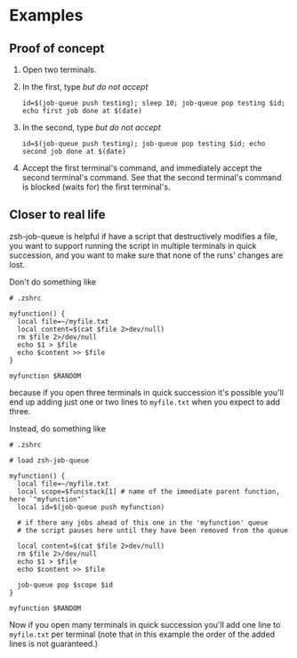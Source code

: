# Examples

## Proof of concept

1. Open two terminals.

1. In the first, type _but do not accept_

   ```shell
   id=$(job-queue push testing); sleep 10; job-queue pop testing $id; echo first job done at $(date)
   ```

1. In the second, type _but do not accept_

   ```shell
   id=$(job-queue push testing); job-queue pop testing $id; echo second job done at $(date)
   ```

1. Accept the first terminal's command, and immediately accept the second terminal's command. See that the second terminal's command is blocked (waits for) the first terminal's.

## Closer to real life

zsh-job-queue is helpful if have a script that destructively modifies a file, you want to support running the script in multiple terminals in quick succession, and you want to make sure that none of the runs' changes are lost.

Don't do something like

```shell
# .zshrc

myfunction() {
  local file=~/myfile.txt
  local content=$(cat $file 2>dev/null)
  rm $file 2>/dev/null
  echo $1 > $file
  echo $content >> $file
}

myfunction $RANDOM
```

because if you open three terminals in quick succession it's possible you'll end up adding just one or two lines to `myfile.txt` when you expect to add three.

Instead, do something like

```shell
# .zshrc

# load zsh-job-queue

myfunction() {
  local file=~/myfile.txt
  local scope=$funcstack[1] # name of the immediate parent function, here `"myfunction"`
  local id=$(job-queue push myfunction)

  # if there any jobs ahead of this one in the 'myfunction' queue
  # the script pauses here until they have been removed from the queue

  local content=$(cat $file 2>dev/null)
  rm $file 2>/dev/null
  echo $1 > $file
  echo $content >> $file

  job-queue pop $scope $id
}

myfunction $RANDOM
```

Now if you open many terminals in quick succession you'll add one line to `myfile.txt` per terminal (note that in this example the order of the added lines is not guaranteed.)
